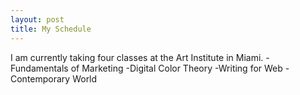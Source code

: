 ```yaml
---
layout: post
title: My Schedule
---
```


I am currently taking four classes at the Art Institute in Miami. 
-Fundamentals of Marketing
-Digital Color Theory
-Writing for Web
-Contemporary World
